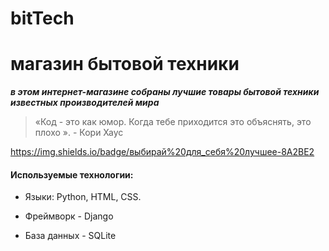 # bitTech
# магазин бытовой техники
***в этом интернет-магазине собраны лучшие товары бытовой техники известных производителей мира***

> «Код - это как юмор. Когда тебе приходится это объяснять, это плохо ». - Кори Хаус

<https://img.shields.io/badge/выбирай%20для_себя%20лучшее-8A2BE2>

#### Используемые технологии: 

* Языки: Python, HTML, CSS.

* Фреймворк - Django
 
* База данных - SQLite
